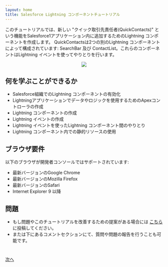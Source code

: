 ```yaml
---
layout: home
title: Salesforce Lightning コンポーネントチュートリアル
---
```

このチュートリアルでは、新しい "クイック取引先責任者(QuickContacts)" という機能をSalesforce1アプリケーション内に追加するためのLightning コンポーネントを作成します。 QuickContactsは2つの別のLightning コンポーネントによって構成されています: SearchBar 及び ContactList。これらのコンポーネントはLightning イベントを使ってやりとりを行います。

<div style="width:100%;text-align:center;">
<img src="images/napkin.png" style="border:none;"/>
</div>

## 何を学ぶことができるか

- Salesforce組織でのLightning コンポーネントの有効化
- Lightningアプリケーションでデータやロジックを使用するためのApexコントローラの作成
- Lightning コンポーネントの作成
- Lightning イベントの作成
- Lightning イベントを使ったLightning コンポーネント間のやりとり
- Lightning コンポーネント内での静的リソースの使用



## ブラウザ要件

以下のブラウザが開発者コンソールではサポートされています:

  - 最新バージョンのGoogle Chrome
  - 最新バージョンのMozilla Firefox
  - 最新バージョンのSafari
  - Internet Explorer 9 以降

## 問題

- もし問題やこのチュートリアルを改善するための提案がある場合には [こちら](https://github.com/salesforcedevelopersjapan/salesforce-lightning-tutorial/issues) に投稿してください。
- または下にあるコメントセクションにて、質問や問題の報告を行うことも可能です。


<div class="row" style="margin-top:40px;">
<div class="col-sm-12">
<a href="setup-environment.html" class="btn btn-default pull-right">次へ <i class="glyphicon glyphicon-chevron-right"></i></a>
</div>
</div>
